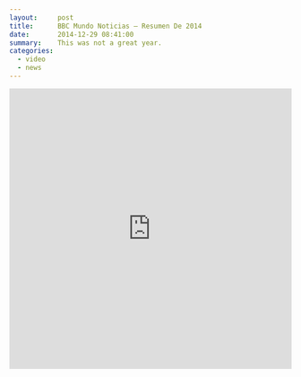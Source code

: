 ```yaml
---
layout:     post
title:      BBC Mundo Noticias — Resumen De 2014
date:       2014-12-29 08:41:00
summary:    This was not a great year.
categories: 
  - video
  - news
---
```


<iframe width="100%" height="500" frameborder="0" src="https://emp.bbc.co.uk/emp/embed/smpEmbed.html?playlist=http%3A%2F%2Fwww.bbc.co.uk%2Fmundo%2Fmeta%2Fdps%2F2014%2F12%2Femp%2F141218_video_2014_resumen_noticias2_ms.emp.xml&title=Cu%C3%A1les%20fueron%20las%20noticias%20m%C3%A1s%20impactantes%20de%202014&product=news&lang=es"></iframe>
